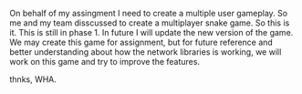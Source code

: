 On behalf of my assingment I need to create a multiple user gameplay. So me and my team disscussed to create a multiplayer snake game. So this is it. 
This is still in phase 1. In future I will update the new version of the game. 
We may create this game for assignment, but for future reference and better understanding about how the network libraries is working, we will work on this game and try to improve the features.

thnks, WHA.
